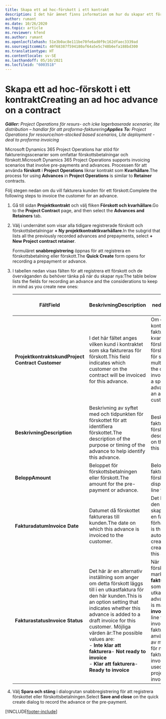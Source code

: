 ```yaml
---
title: Skapa ett ad hoc-förskott i ett kontrakt
description: I det här ämnet finns information om hur du skapar ett förskott på ett kontrakt efter behov.
author: rumant
ms.date: 10/26/2020
ms.topic: article
ms.reviewer: kfend
ms.author: rumant
ms.openlocfilehash: 51e3b0ac8e111be70fe6ad0f9c162dfaec3339ad
ms.sourcegitcommit: 40f68387f594180af64a5e5c748b6efa188bd300
ms.translationtype: HT
ms.contentlocale: sv-SE
ms.lasthandoff: 05/10/2021
ms.locfileid: "6003518"
---
```

# <a name="creating-an-ad-hoc-advance-on-a-contract"></a><span data-ttu-id="2e40b-103">Skapa ett ad hoc-förskott i ett kontrakt</span><span class="sxs-lookup"><span data-stu-id="2e40b-103">Creating an ad hoc advance on a contract</span></span>

<span data-ttu-id="2e40b-104">_**Gäller:** Project Operations för resurs- och icke lagerbaserade scenarier, lite distribution – handlar för att proforma-fakturering_</span><span class="sxs-lookup"><span data-stu-id="2e40b-104">_**Applies To:** Project Operations for resource/non-stocked based scenarios, Lite deployment - deal to proforma invoicing_</span></span>

<span data-ttu-id="2e40b-105">Microsoft Dynamics 365 Project Operations har stöd för faktureringsscenarier som omfattar förskottsbetalningar och förskott.</span><span class="sxs-lookup"><span data-stu-id="2e40b-105">Microsoft Dynamics 365 Project Operations supports invoicing scenarios that involve pre-payments and advances.</span></span> <span data-ttu-id="2e40b-106">Processen för att använda **förskott** i **Project Operations** liknar kontrakt som **Kvarhållare**.</span><span class="sxs-lookup"><span data-stu-id="2e40b-106">The process for using **Advances** in **Project Operations** is similar to **Retainer** contracts.</span></span> 

<span data-ttu-id="2e40b-107">Följ stegen nedan om du vill fakturera kunden för ett förskott.</span><span class="sxs-lookup"><span data-stu-id="2e40b-107">Complete the following steps to invoice the customer for an advance.</span></span>

1. <span data-ttu-id="2e40b-108">Gå till sidan **Projektkontrakt** och välj fliken **Förskott och kvarhållare**.</span><span class="sxs-lookup"><span data-stu-id="2e40b-108">Go to the **Project Contract** page, and then select the **Advances and Retainers** tab.</span></span>
2. <span data-ttu-id="2e40b-109">Välj i undernätet som visar alla tidigare registrerade förskott och förskottsbetalningar **+ Ny projektkontraktkvarhållare**.</span><span class="sxs-lookup"><span data-stu-id="2e40b-109">In the subgrid that lists all the previously recorded advances and prepayments, select **+ New Project contract retainer**.</span></span> 

    <span data-ttu-id="2e40b-110">Formuläret **snabbregistrering** öppnas för att registrera en förskottsbetalning eller förskott.</span><span class="sxs-lookup"><span data-stu-id="2e40b-110">The **Quick Create** form opens for recording a prepayment or advance.</span></span>
    
3. <span data-ttu-id="2e40b-111">I tabellen nedan visas fälten för att registrera ett förskott och de överväganden du behöver tänka på när du skapar nya:</span><span class="sxs-lookup"><span data-stu-id="2e40b-111">The table below lists the fields for recording an advance and the considerations to keep in mind as you create new ones:</span></span>

    | <span data-ttu-id="2e40b-112">Fält</span><span class="sxs-lookup"><span data-stu-id="2e40b-112">Field</span></span> | <span data-ttu-id="2e40b-113">Beskrivning</span><span class="sxs-lookup"><span data-stu-id="2e40b-113">Description</span></span> | <span data-ttu-id="2e40b-114">Inverkan nedströms</span><span class="sxs-lookup"><span data-stu-id="2e40b-114">Downstream impact</span></span> |
    | --- | --- | --- |
    | <span data-ttu-id="2e40b-115">**Projektkontraktskund**</span><span class="sxs-lookup"><span data-stu-id="2e40b-115">**Project Contract Customer**</span></span> | <span data-ttu-id="2e40b-116">I det här fältet anges vilken kund i kontraktet som ska faktureras för förskott.</span><span class="sxs-lookup"><span data-stu-id="2e40b-116">This field indicates which customer on the contract will be invoiced for this advance.</span></span> | <span data-ttu-id="2e40b-117">Om du har flera kunder i kontraktet och vill fakturera dem för en viss kvarhållande eller förskott skapar du ett förskott för varje kund för sig.</span><span class="sxs-lookup"><span data-stu-id="2e40b-117">If you have multiple customers on the contract and want to invoice each of them for a specific retainer or advance amount, create an advance for each customer individually.</span></span> |
    | <span data-ttu-id="2e40b-118">**Beskrivning**</span><span class="sxs-lookup"><span data-stu-id="2e40b-118">**Description**</span></span> | <span data-ttu-id="2e40b-119">Beskrivning av syftet med och tidpunkten för förskottet för att identifiera förskottet.</span><span class="sxs-lookup"><span data-stu-id="2e40b-119">The description of the purpose or timing of the advance to help identify this advance.</span></span> | <span data-ttu-id="2e40b-120">Beskrivningen visas på fakturaraden för förskottet.</span><span class="sxs-lookup"><span data-stu-id="2e40b-120">This description is displayed on the invoice line for this advance.</span></span> |
    | <span data-ttu-id="2e40b-121">**Belopp**</span><span class="sxs-lookup"><span data-stu-id="2e40b-121">**Amount**</span></span> | <span data-ttu-id="2e40b-122">Beloppet för förskottsbetalningen eller förskott.</span><span class="sxs-lookup"><span data-stu-id="2e40b-122">The amount for the pre-payment or advance.</span></span> | <span data-ttu-id="2e40b-123">Beloppet visas på fakturaraden för förskottet.</span><span class="sxs-lookup"><span data-stu-id="2e40b-123">This amount is displayed on the invoice line for this advance.</span></span> |
    | <span data-ttu-id="2e40b-124">**Fakturadatum**</span><span class="sxs-lookup"><span data-stu-id="2e40b-124">**Invoice Date**</span></span> | <span data-ttu-id="2e40b-125">Datumet då förskottet faktureras till kunden.</span><span class="sxs-lookup"><span data-stu-id="2e40b-125">The date on which this advance is invoiced to the customer.</span></span> | <span data-ttu-id="2e40b-126">Det här är datumet då den automatiska fakturan skapades för att skapa en fakturarad för förhandsproceduren.</span><span class="sxs-lookup"><span data-stu-id="2e40b-126">This is the date for the automated invoice creation process to create an invoice line for this advance.</span></span> |
    | <span data-ttu-id="2e40b-127">**Fakturastatus**</span><span class="sxs-lookup"><span data-stu-id="2e40b-127">**Invoice Status**</span></span> | <span data-ttu-id="2e40b-128">Det här är en alternativ inställning som anger om detta förskott läggs till i en utkastfaktura för den här kunden.</span><span class="sxs-lookup"><span data-stu-id="2e40b-128">This is an option setting that indicates whether this advance is added to a draft invoice for this customer.</span></span> <span data-ttu-id="2e40b-129">Möjliga värden är:</span><span class="sxs-lookup"><span data-stu-id="2e40b-129">The possible values are:</span></span></br><span data-ttu-id="2e40b-130">- **Inte klar att fakturera**</span><span class="sxs-lookup"><span data-stu-id="2e40b-130">- **Not ready to invoice**</span></span></br><span data-ttu-id="2e40b-131">- **Klar att fakturera**</span><span class="sxs-lookup"><span data-stu-id="2e40b-131">- **Ready to invoice**</span></span> | <span data-ttu-id="2e40b-132">När ett förskott eller en förskottsbetalningen markeras som **klar för fakturering**, läggs det till som en radtid i utkastfakturan.</span><span class="sxs-lookup"><span data-stu-id="2e40b-132">When an advance or pre-payment is marked as **Ready to invoice**, it is added as a line time on a draft invoice.</span></span> <span data-ttu-id="2e40b-133">Endast ett helt fakturerat förskott kan användas för att stämma av mot projektkostnader för nästa fakturaperiod.</span><span class="sxs-lookup"><span data-stu-id="2e40b-133">Only a fully invoiced advance can be used to reconcile against project costs for the next invoice period.</span></span> |

4. <span data-ttu-id="2e40b-134">Välj **Spara och stäng** i dialogrutan snabbregistrering för att registrera förskottet eller förskottsbetalningen.</span><span class="sxs-lookup"><span data-stu-id="2e40b-134">Select **Save and close** on the quick create dialog to record the advance or the pre-payment.</span></span>


[!INCLUDE[footer-include](../../includes/footer-banner.md)]